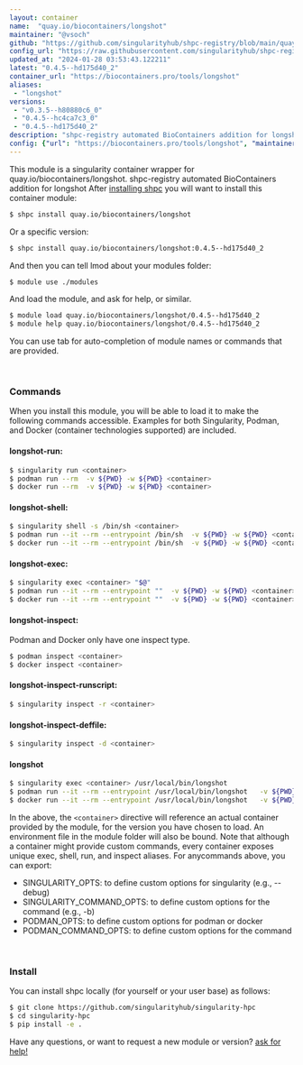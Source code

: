 ```yaml
---
layout: container
name:  "quay.io/biocontainers/longshot"
maintainer: "@vsoch"
github: "https://github.com/singularityhub/shpc-registry/blob/main/quay.io/biocontainers/longshot/container.yaml"
config_url: "https://raw.githubusercontent.com/singularityhub/shpc-registry/main/quay.io/biocontainers/longshot/container.yaml"
updated_at: "2024-01-28 03:53:43.122211"
latest: "0.4.5--hd175d40_2"
container_url: "https://biocontainers.pro/tools/longshot"
aliases:
 - "longshot"
versions:
 - "v0.3.5--h80880c6_0"
 - "0.4.5--hc4ca7c3_0"
 - "0.4.5--hd175d40_2"
description: "shpc-registry automated BioContainers addition for longshot"
config: {"url": "https://biocontainers.pro/tools/longshot", "maintainer": "@vsoch", "description": "shpc-registry automated BioContainers addition for longshot", "latest": {"0.4.5--hd175d40_2": "sha256:1bf8278e82945cc7a8ca7eee3a71a84c43dd89f598da5cb64f458ae9cc535af8"}, "tags": {"v0.3.5--h80880c6_0": "sha256:8115bbdc19c0cf173a10bbffe22522ea83a7ae3a1fd0ecb46cf069a45ad1c88e", "0.4.5--hc4ca7c3_0": "sha256:2875eb55c1c48050e3cc7bb218710e2dccd6f5c43b9065b9debb7d8b96490f05", "0.4.5--hd175d40_2": "sha256:1bf8278e82945cc7a8ca7eee3a71a84c43dd89f598da5cb64f458ae9cc535af8"}, "docker": "quay.io/biocontainers/longshot", "aliases": {"longshot": "/usr/local/bin/longshot"}}
---
```


This module is a singularity container wrapper for quay.io/biocontainers/longshot.
shpc-registry automated BioContainers addition for longshot
After [installing shpc](#install) you will want to install this container module:


```bash
$ shpc install quay.io/biocontainers/longshot
```

Or a specific version:

```bash
$ shpc install quay.io/biocontainers/longshot:0.4.5--hd175d40_2
```

And then you can tell lmod about your modules folder:

```bash
$ module use ./modules
```

And load the module, and ask for help, or similar.

```bash
$ module load quay.io/biocontainers/longshot/0.4.5--hd175d40_2
$ module help quay.io/biocontainers/longshot/0.4.5--hd175d40_2
```

You can use tab for auto-completion of module names or commands that are provided.

<br>

### Commands

When you install this module, you will be able to load it to make the following commands accessible.
Examples for both Singularity, Podman, and Docker (container technologies supported) are included.

#### longshot-run:

```bash
$ singularity run <container>
$ podman run --rm  -v ${PWD} -w ${PWD} <container>
$ docker run --rm  -v ${PWD} -w ${PWD} <container>
```

#### longshot-shell:

```bash
$ singularity shell -s /bin/sh <container>
$ podman run --it --rm --entrypoint /bin/sh  -v ${PWD} -w ${PWD} <container>
$ docker run --it --rm --entrypoint /bin/sh  -v ${PWD} -w ${PWD} <container>
```

#### longshot-exec:

```bash
$ singularity exec <container> "$@"
$ podman run --it --rm --entrypoint ""  -v ${PWD} -w ${PWD} <container> "$@"
$ docker run --it --rm --entrypoint ""  -v ${PWD} -w ${PWD} <container> "$@"
```

#### longshot-inspect:

Podman and Docker only have one inspect type.

```bash
$ podman inspect <container>
$ docker inspect <container>
```

#### longshot-inspect-runscript:

```bash
$ singularity inspect -r <container>
```

#### longshot-inspect-deffile:

```bash
$ singularity inspect -d <container>
```


#### longshot

```bash
$ singularity exec <container> /usr/local/bin/longshot
$ podman run --it --rm --entrypoint /usr/local/bin/longshot   -v ${PWD} -w ${PWD} <container> -c " $@"
$ docker run --it --rm --entrypoint /usr/local/bin/longshot   -v ${PWD} -w ${PWD} <container> -c " $@"
```



In the above, the `<container>` directive will reference an actual container provided
by the module, for the version you have chosen to load. An environment file in the
module folder will also be bound. Note that although a container
might provide custom commands, every container exposes unique exec, shell, run, and
inspect aliases. For anycommands above, you can export:

 - SINGULARITY_OPTS: to define custom options for singularity (e.g., --debug)
 - SINGULARITY_COMMAND_OPTS: to define custom options for the command (e.g., -b)
 - PODMAN_OPTS: to define custom options for podman or docker
 - PODMAN_COMMAND_OPTS: to define custom options for the command

<br>

### Install

You can install shpc locally (for yourself or your user base) as follows:

```bash
$ git clone https://github.com/singularityhub/singularity-hpc
$ cd singularity-hpc
$ pip install -e .
```

Have any questions, or want to request a new module or version? [ask for help!](https://github.com/singularityhub/singularity-hpc/issues)